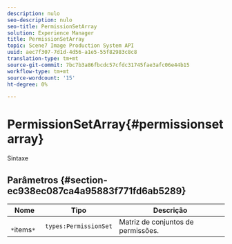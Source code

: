 ```yaml
---
description: nulo
seo-description: nulo
seo-title: PermissionSetArray
solution: Experience Manager
title: PermissionSetArray
topic: Scene7 Image Production System API
uuid: aec7f307-7d1d-4d56-a1e5-55f82983c8c8
translation-type: tm+mt
source-git-commit: 7bc7b3a86fbcdc57cfdc31745fae3afc06e44b15
workflow-type: tm+mt
source-wordcount: '15'
ht-degree: 0%

---
```



# PermissionSetArray{#permissionsetarray}

Sintaxe

## Parâmetros {#section-ec938ec087ca4a95883f771fd6ab5289}

| Nome | Tipo | Descrição |
|---|---|---|
| ` *`items`*` | `types:PermissionSet` | Matriz de conjuntos de permissões. |


